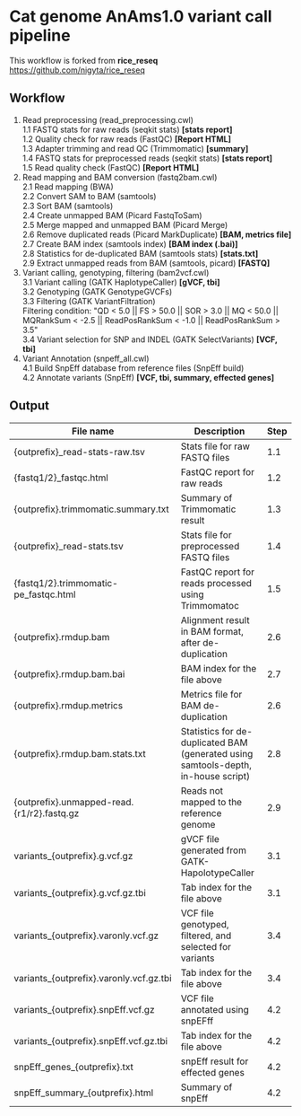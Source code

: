 # Cat genome AnAms1.0 variant call pipeline

This workflow is forked from  **rice_reseq** https://github.com/nigyta/rice_reseq

## Workflow

1. Read preprocessing (read_preprocessing.cwl)  
    1.1 FASTQ stats for raw reads (seqkit stats) __[stats report]__  
    1.2 Quality check for raw reads (FastQC) __[Report HTML]__  
    1.3 Adapter trimming and read QC (Trimmomatic) __[summary]__  
    1.4 FASTQ stats for preprocessed reads (seqkit stats) __[stats report]__  
    1.5 Read quality check (FastQC) __[Report HTML]__  
2. Read mapping and BAM conversion (fastq2bam.cwl)  
    2.1 Read mapping (BWA)  
    2.2 Convert SAM to BAM (samtools)  
    2.3 Sort BAM (samtools)  
    2.4 Create unmapped BAM (Picard FastqToSam)  
    2.5 Merge mapped and unmapped BAM (Picard Merge)  
    2.6 Remove duplicated reads (Picard MarkDuplicate) __[BAM, metrics file]__  
    2.7 Create BAM index (samtools index) __[BAM index (.bai)]__  
    2.8 Statistics for de-duplicated BAM (samtools stats) __[stats.txt]__  
    2.9 Extract unmapped reads from BAM (samtools, picard) __[FASTQ]__  
3. Variant calling, genotyping, filtering (bam2vcf.cwl)  
    3.1 Variant calling (GATK HaplotypeCaller) __[gVCF, tbi]__  
    3.2 Genotyping (GATK GenotypeGVCFs)  
    3.3 Filtering (GATK VariantFiltration)   
        Filtering condition: "QD < 5.0 || FS > 50.0 || SOR > 3.0 || MQ < 50.0 || MQRankSum < -2.5 || ReadPosRankSum < -1.0 || ReadPosRankSum > 3.5"  
    3.4 Variant selection for SNP and INDEL (GATK SelectVariants) __[VCF, tbi]__  
4. Variant Annotation (snpeff_all.cwl)  
    4.1 Build SnpEff database from reference files (SnpEff build)  
    4.2 Annotate variants (SnpEff) __[VCF, tbi, summary, effected genes]__  

## Output
|  File name  |  Description  | Step |
| ---- | ---- | --- |
| {outprefix}_read-stats-raw.tsv | Stats file for raw FASTQ files | 1.1 |
| {fastq1/2}_fastqc.html | FastQC report for raw reads | 1.2 |
| {outprefix}.trimmomatic.summary.txt | Summary of Trimmomatic result | 1.3 |
| {outprefix}_read-stats.tsv | Stats file for preprocessed FASTQ files | 1.4 |
| {fastq1/2}.trimmomatic-pe_fastqc.html | FastQC report for reads processed using Trimmomatoc | 1.5 |
| {outprefix}.rmdup.bam | Alignment result in BAM format, after de-duplication | 2.6 |
| {outprefix}.rmdup.bam.bai | BAM index for the file above | 2.7 |
| {outprefix}.rmdup.metrics | Metrics file for BAM de-duplication | 2.6 |
| {outprefix}.rmdup.bam.stats.txt | Statistics for de-duplicated BAM (generated using samtools-depth, in-house script) | 2.8 |
| {outprefix}.unmapped-read.{r1/r2}.fastq.gz | Reads not mapped to the reference genome | 2.9 |
| variants_{outprefix}.g.vcf.gz | gVCF file generated from GATK-HapolotypeCaller | 3.1 |
| variants_{outprefix}.g.vcf.gz.tbi | Tab index for the file above | 3.1 |
| variants_{outprefix}.varonly.vcf.gz | VCF file genotyped, filtered, and selected for variants | 3.4 |
| variants_{outprefix}.varonly.vcf.gz.tbi | Tab index for the file above | 3.4 |
| variants_{outprefix}.snpEff.vcf.gz | VCF file annotated using snpEFff | 4.2 |
| variants_{outprefix}.snpEff.vcf.gz.tbi | Tab index for the file above | 4.2 |
| snpEff_genes_{outprefix}.txt | snpEff result for effected genes| 4.2 |
| snpEff_summary_{outprefix}.html | Summary of snpEff | 4.2 |

